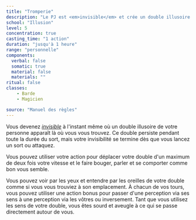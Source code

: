 ```yaml
---
title: "Tromperie"
description: "Le PJ est <em>invisible</em> et crée un double illusoire de lui-même."
school: "Illusion"
level: 5
concentration: true
casting_time: "1 action"
duration: "jusqu'à 1 heure"
range: "personnelle"
components:
  verbal: false
  somatic: true
  material: false
  materials: ""
ritual: false
classes:
    - Barde
    - Magicien

source: "Manuel des règles"
---
```

Vous devenez [_invisible_](/gerer-la-sante-du-personnage/#invisible) à l'instant même où un double illusoire de votre personne apparaît là où vous vous trouvez. Ce double persiste pendant toute la durée du sort, mais votre invisibilité se termine dès que vous lancez un sort ou attaquez.

Vous pouvez utiliser votre action pour déplacer votre double d'un maximum de deux fois votre vitesse et le faire bouger, parler et se comporter comme bon vous semble.

Vous pouvez voir par les yeux et entendre par les oreilles de votre double comme si vous vous trouviez à son emplacement. À chacun de vos tours, vous pouvez utiliser une action bonus pour passer d'une perception via ses sens à une perception via les vôtres ou inversement. Tant que vous utilisez les sens de votre double, vous êtes sourd et aveugle à ce qui se passe directement autour de vous.

